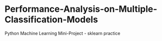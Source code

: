 # Performance-Analysis-on-Multiple-Classification-Models
Python Machine Learning Mini-Project - sklearn practice

